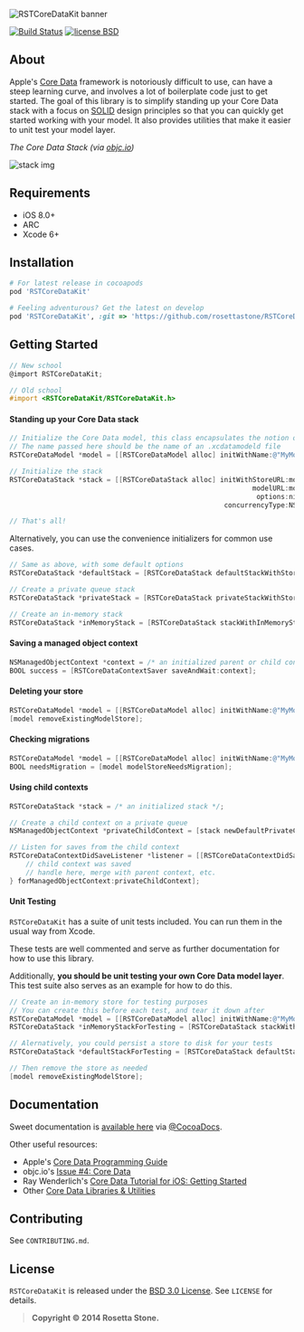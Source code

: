 ![RSTCoreDataKit banner][bannerLink]

[![Build Status](https://travis-ci.org/rosettastone/RSTCoreDataKit.svg)](https://travis-ci.org/rosettastone/RSTCoreDataKit) [![license BSD](http://img.shields.io/badge/license-BSD-orange.png)][bsdLink]

## About

Apple's [Core Data](https://developer.apple.com/library/mac/documentation/Cocoa/Conceptual/CoreData/cdProgrammingGuide.html) framework is notoriously difficult to use, can have a steep learning curve, and involves a lot of boilerplate code just to get started. The goal of this library is to simplify standing up your Core Data stack with a focus on [SOLID](http://en.wikipedia.org/wiki/SOLID_(object-oriented_design)) design principles so that you can quickly get started working with your model. It also provides utilities that make it easier to unit test your model layer.

*The Core Data Stack (via [objc.io](http://www.objc.io/issue-4/core-data-overview.html))*

![stack img](http://www.objc.io/images/issue-4/stack-simple.png)

## Requirements

* iOS 8.0+
* ARC
* Xcode 6+

## Installation

````ruby
# For latest release in cocoapods
pod 'RSTCoreDataKit'

# Feeling adventurous? Get the latest on develop
pod 'RSTCoreDataKit', :git => 'https://github.com/rosettastone/RSTCoreDataKit.git', :branch => 'develop'
````

## Getting Started

````objective-c
// New school
@import RSTCoreDataKit;

// Old school
#import <RSTCoreDataKit/RSTCoreDataKit.h>
````

#### Standing up your Core Data stack

````objective-c
// Initialize the Core Data model, this class encapsulates the notion of a .xcdatamodeld file
// The name passed here should be the name of an .xcdatamodeld file
RSTCoreDataModel *model = [[RSTCoreDataModel alloc] initWithName:@"MyModelName"];

// Initialize the stack
RSTCoreDataStack *stack = [[RSTCoreDataStack alloc] initWithStoreURL:model.storeURL
                                                            modelURL:model.modelURL
                                                             options:nil
                                                     concurrencyType:NSMainQueueConcurrencyType];

// That's all!
````

Alternatively, you can use the convenience initializers for common use cases.

````objective-c
// Same as above, with some default options
RSTCoreDataStack *defaultStack = [RSTCoreDataStack defaultStackWithStoreURL:model.storeURL modelURL:model.modelURL];

// Create a private queue stack
RSTCoreDataStack *privateStack = [RSTCoreDataStack privateStackWithStoreURL:model.storeURL modelURL:model.modelURL];

// Create an in-memory stack
RSTCoreDataStack *inMemoryStack = [RSTCoreDataStack stackWithInMemoryStoreWithModelURL:model.modelURL];
````

#### Saving a managed object context

````objective-c
NSManagedObjectContext *context = /* an initialized parent or child context */;
BOOL success = [RSTCoreDataContextSaver saveAndWait:context];
````

#### Deleting your store

````objective-c
RSTCoreDataModel *model = [[RSTCoreDataModel alloc] initWithName:@"MyModelName"];
[model removeExistingModelStore];
````

#### Checking migrations

````objective-c
RSTCoreDataModel *model = [[RSTCoreDataModel alloc] initWithName:@"MyModelName"];
BOOL needsMigration = [model modelStoreNeedsMigration];
````

#### Using child contexts

````objective-c
RSTCoreDataStack *stack = /* an initialized stack */;

// Create a child context on a private queue
NSManagedObjectContext *privateChildContext = [stack newDefaultPrivateChildContext];

// Listen for saves from the child context
RSTCoreDataContextDidSaveListener *listener = [[RSTCoreDataContextDidSaveListener alloc] initWithHandler:^(NSNotification *notification) {
    // child context was saved
    // handle here, merge with parent context, etc.
} forManagedObjectContext:privateChildContext];
````

#### Unit Testing

`RSTCoreDataKit` has a suite of unit tests included. You can run them in the usual way from Xcode. 

These tests are well commented and serve as further documentation for how to use this library.

Additionally, **you should be unit testing your own Core Data model layer**. This test suite also serves as an example for how to do this.

````objective-c
// Create an in-memory store for testing purposes
// You can create this before each test, and tear it down after
RSTCoreDataModel *model = [[RSTCoreDataModel alloc] initWithName:@"MyModelName"];
RSTCoreDataStack *inMemoryStackForTesting = [RSTCoreDataStack stackWithInMemoryStoreWithModelURL:model.modelURL];

// Alernatively, you could persist a store to disk for your tests
RSTCoreDataStack *defaultStackForTesting = [RSTCoreDataStack defaultStackWithStoreURL:model.storeURL modelURL:model.modelURL];

// Then remove the store as needed
[model removeExistingModelStore];
````

## Documentation

Sweet documentation is [available here][docsLink] via [@CocoaDocs](https://twitter.com/CocoaDocs).

Other useful resources:

* Apple's [Core Data Programming Guide](https://developer.apple.com/library/mac/documentation/Cocoa/Conceptual/CoreData/cdProgrammingGuide.html)
* objc.io's [Issue #4: Core Data](http://www.objc.io/issue-4/)
* Ray Wenderlich's [Core Data Tutorial for iOS: Getting Started](http://www.raywenderlich.com/934/core-data-tutorial-for-ios-getting-started)
* Other [Core Data Libraries & Utilities](http://nshipster.com/core-data-libraries-and-utilities/)

## Contributing

See `CONTRIBUTING.md`.

## License

`RSTCoreDataKit` is released under the [BSD 3.0 License][bsdLink]. See `LICENSE` for details.

>**Copyright &copy; 2014 Rosetta Stone.**

[docsLink]:http://cocoadocs.org/docsets/RSTCoreDataKit
[bsdLink]:http://opensource.org/licenses/BSD-3-Clause
[bannerLink]:https://raw.githubusercontent.com/rosettastone/RSTCoreDataKit/develop/banner.jpg
